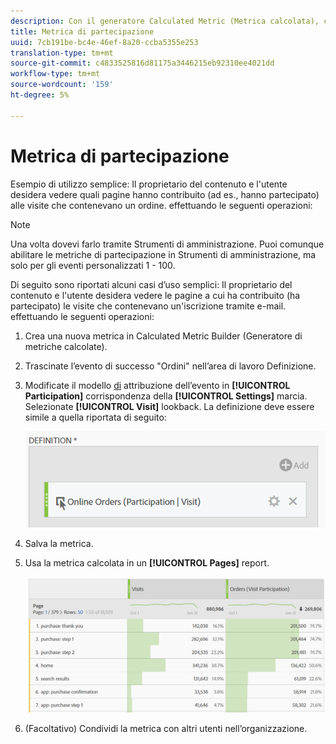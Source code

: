 ```yaml
---
description: Con il generatore Calculated Metric (Metrica calcolata), chiunque può creare una metrica di partecipazione.
title: Metrica di partecipazione
uuid: 7cb191be-bc4e-46ef-8a20-ccba5355e253
translation-type: tm+mt
source-git-commit: c4833525816d81175a3446215eb92310ee4021dd
workflow-type: tm+mt
source-wordcount: '159'
ht-degree: 5%

---
```



# Metrica di partecipazione

Esempio di utilizzo semplice: Il proprietario del contenuto e l&#39;utente desidera vedere quali pagine hanno contribuito (ad es., hanno partecipato) alle visite che contenevano un ordine. effettuando le seguenti operazioni:

>[!NOTE]
>
>Una volta dovevi farlo tramite Strumenti di amministrazione. Puoi comunque abilitare le metriche di partecipazione in Strumenti di amministrazione, ma solo per gli eventi personalizzati 1 - 100.

Di seguito sono riportati alcuni casi d’uso semplici: Il proprietario del contenuto e l&#39;utente desidera vedere le pagine a cui ha contribuito (ha partecipato) le visite che contenevano un&#39;iscrizione tramite e-mail. effettuando le seguenti operazioni:

1. Crea una nuova metrica in Calculated Metric Builder (Generatore di metriche calcolate).
1. Trascinate l’evento di successo &quot;Ordini&quot; nell’area di lavoro Definizione.
1. Modificate il modello [di](/help/components/c-calcmetrics/c-workflow/cm-workflow/c-build-metrics/m-metric-type-alloc.md) attribuzione dell’evento in **[!UICONTROL Participation]** corrispondenza della **[!UICONTROL Settings]** marcia. Selezionate **[!UICONTROL Visit]** lookback. La definizione deve essere simile a quella riportata di seguito:

   ![](assets/participation.png)

1. Salva la metrica.
1. Usa la metrica calcolata in un **[!UICONTROL Pages]** report.

   ![](assets/participation-pages.png)

1. (Facoltativo) Condividi la metrica con altri utenti nell’organizzazione.

